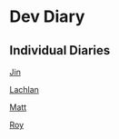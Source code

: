 # Dev Diary

## Individual Diaries

[Jin](https://github.com/rmit-computing-technologies/cosc2804-2150-assignment-2-team-23-ps2-cosc2804/blob/main/diary/jin/DEVDIARY.md)

[Lachlan](https://github.com/rmit-computing-technologies/cosc2804-2150-assignment-2-team-23-ps2-cosc2804/blob/main/diary/lachlan/DEVDIARY.md)

[Matt](https://github.com/rmit-computing-technologies/cosc2804-2150-assignment-2-team-23-ps2-cosc2804/blob/main/diary/matt/DEVDIARY.md)

[Roy](https://github.com/rmit-computing-technologies/cosc2804-2150-assignment-2-team-23-ps2-cosc2804/blob/main/diary/roy/DEVDIARY.md)

